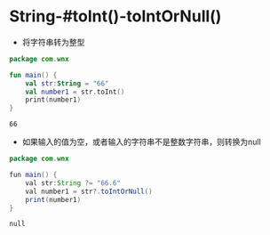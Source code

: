 # String-#toInt()-toIntOrNull()

- 将字符串转为整型

```kotlin
package com.wnx

fun main() {
    val str:String = "66"
    val number1 = str.toInt()
    print(number1)
}

```

```
66
```



- 如果输入的值为空，或者输入的字符串不是整数字符串，则转换为null

```java
package com.wnx

fun main() {
    val str:String ?= "66.6"
    val number1 = str?.toIntOrNull()
    print(number1)
}
```

```
null
```

